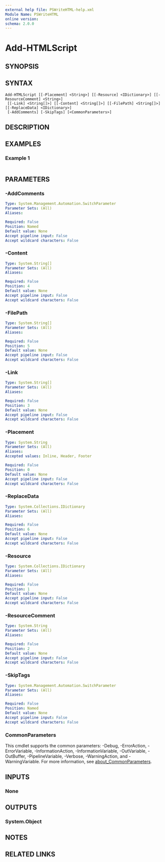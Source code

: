 ```yaml
---
external help file: PSWriteHTML-help.xml
Module Name: PSWriteHTML
online version:
schema: 2.0.0
---
```


# Add-HTMLScript

## SYNOPSIS


## SYNTAX

```
Add-HTMLScript [[-Placement] <String>] [[-Resource] <IDictionary>] [[-ResourceComment] <String>]
 [[-Link] <String[]>] [[-Content] <String[]>] [[-FilePath] <String[]>] [[-ReplaceData] <IDictionary>]
 [-AddComments] [-SkipTags] [<CommonParameters>]
```

## DESCRIPTION


## EXAMPLES

### Example 1
```powershell

```



## PARAMETERS

### -AddComments


```yaml
Type: System.Management.Automation.SwitchParameter
Parameter Sets: (All)
Aliases:

Required: False
Position: Named
Default value: None
Accept pipeline input: False
Accept wildcard characters: False
```

### -Content


```yaml
Type: System.String[]
Parameter Sets: (All)
Aliases:

Required: False
Position: 4
Default value: None
Accept pipeline input: False
Accept wildcard characters: False
```

### -FilePath


```yaml
Type: System.String[]
Parameter Sets: (All)
Aliases:

Required: False
Position: 5
Default value: None
Accept pipeline input: False
Accept wildcard characters: False
```

### -Link


```yaml
Type: System.String[]
Parameter Sets: (All)
Aliases:

Required: False
Position: 3
Default value: None
Accept pipeline input: False
Accept wildcard characters: False
```

### -Placement


```yaml
Type: System.String
Parameter Sets: (All)
Aliases:
Accepted values: Inline, Header, Footer

Required: False
Position: 0
Default value: None
Accept pipeline input: False
Accept wildcard characters: False
```

### -ReplaceData


```yaml
Type: System.Collections.IDictionary
Parameter Sets: (All)
Aliases:

Required: False
Position: 6
Default value: None
Accept pipeline input: False
Accept wildcard characters: False
```

### -Resource


```yaml
Type: System.Collections.IDictionary
Parameter Sets: (All)
Aliases:

Required: False
Position: 1
Default value: None
Accept pipeline input: False
Accept wildcard characters: False
```

### -ResourceComment


```yaml
Type: System.String
Parameter Sets: (All)
Aliases:

Required: False
Position: 2
Default value: None
Accept pipeline input: False
Accept wildcard characters: False
```

### -SkipTags


```yaml
Type: System.Management.Automation.SwitchParameter
Parameter Sets: (All)
Aliases:

Required: False
Position: Named
Default value: None
Accept pipeline input: False
Accept wildcard characters: False
```

### CommonParameters
This cmdlet supports the common parameters: -Debug, -ErrorAction, -ErrorVariable, -InformationAction, -InformationVariable, -OutVariable, -OutBuffer, -PipelineVariable, -Verbose, -WarningAction, and -WarningVariable. For more information, see [about_CommonParameters](http://go.microsoft.com/fwlink/?LinkID=113216).

## INPUTS

### None

## OUTPUTS

### System.Object
## NOTES

## RELATED LINKS

